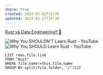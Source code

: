 ```yaml
---
share: true
created: 2024-01-02T15:35
updated: 2024-03-17T14:36
---
```

[Rust và Data Engineering? 🤔](https://blog.duyet.net/2021/11/rust-data-engineering.html)

![Why You SHOULDN'T Learn Rust - YouTube](https://youtu.be/kOFWIvNowXo?si=sdHbK6t97OiMDpxb)
![Why You SHOULD Learn Rust - YouTube](https://youtu.be/h-hdFwze-0U?si=3HP3HIMmQDJnA9T4)
```dataview
LIST rows.file.link
FROM "Rust" 
WHERE file.name!=this.file.name
GROUP BY split(file.folder, "/")[2]
```